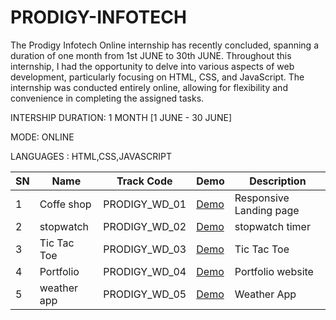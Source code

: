 # PRODIGY-INFOTECH
The Prodigy Infotech Online internship has recently concluded, spanning a duration of one month from 1st JUNE to 30th JUNE. Throughout this internship, I had the opportunity to delve into various aspects of web development, particularly focusing on HTML, CSS, and JavaScript. The internship was conducted entirely online, allowing for flexibility and convenience in completing the assigned tasks.

INTERSHIP DURATION: 1 MONTH [1 JUNE - 30 JUNE]

MODE: ONLINE

LANGUAGES : HTML,CSS,JAVASCRIPT

| SN  | Name       | Track Code    |                       Demo                                                         | Description                            |
| --- | -----------| ------------- | -------------------------------------------------------------------------------    | -------------------------------------- |
| 1   | Coffe shop | PRODIGY_WD_01 | [Demo](https://priyasrinivasan.neocities.org/COFFE%20SHOP/)                        | Responsive Landing page                |
| 2   | stopwatch  | PRODIGY_WD_02 | [Demo](https://priyasrinivasan.neocities.org/STOPWATCH/PRODIGY_WD_02/)             | stopwatch timer                        |
| 3   | Tic Tac Toe| PRODIGY_WD_03 | [Demo](https://priyasrinivasan.neocities.org/tic%20tac%20toe/PRODIGY_WD_03/)       | Tic Tac Toe                            |
| 4   | Portfolio  | PRODIGY_WD_04 | [Demo](https://priyasrinivasan.neocities.org/personal%20portfolio/PRODIGY_WD_04/)  | Portfolio website                      |
| 5   | weather app| PRODIGY_WD_05 | [Demo](https://priyasrinivasan.neocities.org/weather%20app/PRODIGY_WD_05/)         | Weather App                            |

